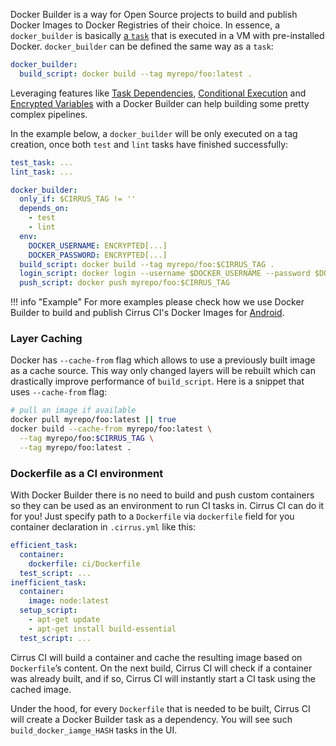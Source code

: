Docker Builder is a way for Open Source projects to build and publish Docker Images to Docker Registries of their choice.
In essence, a `docker_builder` is basically [a `task`](/guide/writing-tasks.md) that is executed in a VM with pre-installed Docker. 
`docker_builder` can be defined the same way as a `task`:

```yaml
docker_builder:
  build_script: docker build --tag myrepo/foo:latest .
```

Leveraging features like [Task Dependencies](/guide/writing-tasks.md#depepndencies), [Conditional Execution](/guide/writing-tasks.md#conditional-execution)
and [Encrypted Variables](/guide/writing-tasks.md#encrypted-variables) with a Docker Builder can help building some pretty
complex pipelines.

In the example below, a `docker_builder` will be only executed on a tag creation, once both `test` and `lint` 
tasks have finished successfully:

```yaml
test_task: ...
lint_task: ...

docker_builder:
  only_if: $CIRRUS_TAG != ''
  depends_on: 
    - test
    - lint
  env:
    DOCKER_USERNAME: ENCRYPTED[...]
    DOCKER_PASSWORD: ENCRYPTED[...]
  build_script: docker build --tag myrepo/foo:$CIRRUS_TAG .
  login_script: docker login --username $DOCKER_USERNAME --password $DOCKER_PASSWORD
  push_script: docker push myrepo/foo:$CIRRUS_TAG
```

!!! info "Example"
    For more examples please check how we use Docker Builder to build and publish Cirrus CI's Docker Images for [Android](https://github.com/cirruslabs/docker-images-android).
    
### Layer Caching

Docker has `--cache-from` flag which allows to use a previously built image as a cache source. This way only changed
layers will be rebuilt which can drastically improve performance of `build_script`. Here is a snippet that uses 
`--cache-from` flag:

```bash
# pull an image if available
docker pull myrepo/foo:latest || true
docker build --cache-from myrepo/foo:latest \
  --tag myrepo/foo:$CIRRUS_TAG \
  --tag myrepo/foo:latest .
```

### Dockerfile as a CI environment

With Docker Builder there is no need to build and push custom containers so they can be used as an environment to run CI tasks in. 
Cirrus CI can do it for you! Just specify path to a `Dockerfile` via `dockerfile` field for you container 
declaration in `.cirrus.yml` like this:

```yaml
efficient_task:
  container:
    dockerfile: ci/Dockerfile
  test_script: ...
inefficient_task:
  container:
    image: node:latest
  setup_script:
    - apt-get update
    - apt-get install build-essential
  test_script: ...
```

Cirrus CI will build a container and cache the resulting image based on `Dockerfile`’s content. On the next build, 
Cirrus CI will check if a container was already built, and if so, Cirrus CI will instantly start a CI task using the cached image.

Under the hood, for every `Dockerfile` that is needed to be built, Cirrus CI will create a Docker Builder task as a dependency. 
You will see such `build_docker_iamge_HASH` tasks in the UI.
